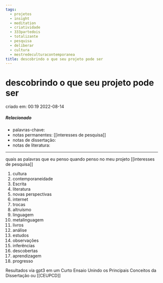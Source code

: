 ```yaml
---
tags:
  - projetos
  - insight
  - meditation
  - criatividade
  - 333partedois
  - totalizante
  - pesquisa
  - deliberar
  - cultura
  - mestredeculturacontemporanea
title: descobrindo o que seu projeto pode ser
---
```


# descobrindo o que seu projeto pode ser

criado em: 00:19 2022-08-14

##### Relacionado

- palavras-chave:   
- notas permanentes: [[interesses de pesquisa]]
- notas de dissertação:
- notas de literatura: 
---

quais as palavras que eu penso quando penso no meu projeto [[interesses de pesquisa]]

1. cultura
2. contemporaneidade
3. Escrita
4. literatura
5. novas perspectivas
6. internet
7. trocas
8. altruísmo
9. linguagem
10. metalinguagem
11. livros
12. análise
13. estudos
14. observações
15. inferências
16. descobertas
17. aprendizagem
18. progresso

Resultados via gpt3 em um Curto Ensaio Unindo os Principais Conceitos da Dissertação ou [[CEUPCD]]
